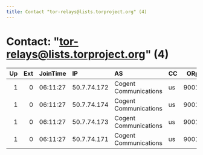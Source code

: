 ```yaml
---
title: Contact "tor-relays@lists.torproject.org" (4)
---
```


# Contact: "tor-relays@lists.torproject.org" (4)

|   Up |   Ext | JoinTime   | IP          | AS                    | CC   |   ORp |   Dirp | OS    | Version   | Nickname   |   eFamMembers |
|-----:|------:|:-----------|:------------|:----------------------|:-----|------:|-------:|:------|:----------|:-----------|--------------:|
|    1 |     0 | 06:11:27   | 50.7.74.172 | Cogent Communications | us   |  9001 |   9030 | Linux | 0.3.1.8   | theia6     |             8 |
|    1 |     0 | 06:11:27   | 50.7.74.174 | Cogent Communications | us   |  9001 |   9030 | Linux | 0.3.1.8   | theia8     |             8 |
|    1 |     0 | 06:11:27   | 50.7.74.173 | Cogent Communications | us   |  9001 |   9030 | Linux | 0.3.1.8   | theia7     |             8 |
|    1 |     0 | 06:11:27   | 50.7.74.171 | Cogent Communications | us   |  9001 |   9030 | Linux | 0.3.1.8   | theia5     |             8 |
